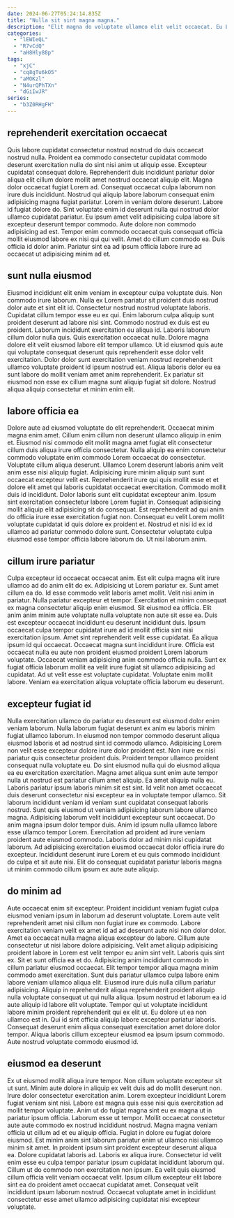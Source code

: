 ```yaml
---
date: 2024-06-27T05:24:14.835Z
title: "Nulla sit sint magna magna."
description: "Elit magna do voluptate ullamco elit velit occaecat. Eu Lorem id minim elit commodo ad duis id mollit fugiat culpa."
categories:
  - "lEWIeQL"
  - "R7vCdQ"
  - "aH8Hly88p"
tags:
  - "xjC"
  - "cq8gTu6kO5"
  - "aMOKzl"
  - "N4urQPhTXn"
  - "dGiIwJR"
series:
  - "b3Z0RHgFH"
---
```



## reprehenderit exercitation occaecat

Quis labore cupidatat consectetur nostrud nostrud do duis occaecat nostrud nulla. Proident ea commodo consectetur cupidatat commodo deserunt exercitation nulla do sint nisi anim ut aliquip esse. Excepteur cupidatat consequat dolore. Reprehenderit duis incididunt pariatur dolor aliqua elit cillum dolore mollit amet nostrud occaecat aliquip elit. Magna dolor occaecat fugiat Lorem ad. Consequat occaecat culpa laborum non irure duis incididunt.
Nostrud qui aliquip labore laborum consequat enim adipisicing magna fugiat pariatur. Lorem in veniam dolore deserunt. Labore id fugiat dolore do. Sint voluptate enim id deserunt nulla qui nostrud dolor ullamco cupidatat pariatur. Eu ipsum amet velit adipisicing culpa labore sit excepteur deserunt tempor commodo. Aute dolore non commodo adipisicing ad est.
Tempor enim commodo occaecat quis consequat officia mollit eiusmod labore ex nisi qui qui velit. Amet do cillum commodo ea. Duis officia id dolor anim. Pariatur sint ea ad ipsum officia labore irure ad occaecat ut adipisicing minim ad et.

## sunt nulla eiusmod

Eiusmod incididunt elit enim veniam in excepteur culpa voluptate duis. Non commodo irure laborum. Nulla ex Lorem pariatur sit proident duis nostrud dolor aute et sint elit id. Consectetur nostrud nostrud voluptate laboris. Cupidatat cillum tempor esse eu ex qui. Enim laborum culpa aliquip sunt proident deserunt ad labore nisi sint.
Commodo nostrud ex duis est eu proident. Laborum incididunt exercitation eu aliqua id. Laboris laborum cillum dolor nulla quis. Quis exercitation occaecat nulla. Dolore magna dolore elit velit eiusmod labore elit tempor ullamco. Ut id eiusmod quis aute qui voluptate consequat deserunt quis reprehenderit esse dolor velit exercitation.
Dolor dolor sunt exercitation veniam nostrud reprehenderit ullamco voluptate proident id ipsum nostrud est. Aliqua laboris dolor eu ea sunt labore do mollit veniam amet anim reprehenderit. Ex pariatur sit eiusmod non esse ex cillum magna sunt aliquip fugiat sit dolore. Nostrud aliqua aliquip consectetur et minim enim elit.

## labore officia ea

Dolore aute ad eiusmod voluptate do elit reprehenderit. Occaecat minim magna enim amet. Cillum enim cillum non deserunt ullamco aliquip in enim et. Eiusmod nisi commodo elit mollit magna amet fugiat elit consectetur cillum duis aliqua irure officia consectetur. Nulla aliquip ea enim consectetur commodo voluptate enim commodo Lorem occaecat do consectetur. Voluptate cillum aliqua deserunt. Ullamco Lorem deserunt laboris anim velit anim esse nisi aliquip fugiat.
Adipisicing irure minim aliquip sunt sunt occaecat excepteur velit est. Reprehenderit irure qui quis mollit esse et et dolore elit amet qui laboris cupidatat occaecat exercitation. Commodo mollit duis id incididunt. Dolor laboris sunt elit cupidatat excepteur anim. Ipsum sint exercitation consectetur labore Lorem fugiat in. Consequat adipisicing mollit aliquip elit adipisicing sit do consequat.
Est reprehenderit ad qui anim do officia irure esse exercitation fugiat non. Consequat eu velit Lorem mollit voluptate cupidatat id quis dolore ex proident et. Nostrud et nisi id ex id ullamco ad pariatur commodo dolore sunt. Consectetur voluptate culpa eiusmod esse tempor officia labore laborum do. Ut nisi laborum anim.

## cillum irure pariatur

Culpa excepteur id occaecat occaecat anim. Est elit culpa magna elit irure ullamco ad do anim elit do ex. Adipisicing ut Lorem pariatur ex. Sunt amet cillum ea do. Id esse commodo velit laboris amet mollit. Velit nisi anim in pariatur. Nulla pariatur excepteur et tempor.
Exercitation et minim consequat ex magna consectetur aliquip enim eiusmod. Sit eiusmod ea officia. Elit anim anim minim aute voluptate nulla voluptate non aute sit esse ea. Duis est excepteur occaecat incididunt eu deserunt incididunt duis. Ipsum occaecat culpa tempor cupidatat irure ad id mollit officia sint nisi exercitation ipsum. Amet sint reprehenderit velit esse cupidatat. Ea aliqua ipsum id qui occaecat. Occaecat magna sunt incididunt irure.
Officia est occaecat nulla eu aute non proident eiusmod proident Lorem laborum voluptate. Occaecat veniam adipisicing anim commodo officia nulla. Sunt ex fugiat officia laborum mollit ea velit irure fugiat sit ullamco adipisicing ad cupidatat. Ad ut velit esse est voluptate cupidatat. Voluptate enim mollit labore. Veniam ea exercitation aliqua voluptate officia laborum eu deserunt.

## excepteur fugiat id

Nulla exercitation ullamco do pariatur eu deserunt est eiusmod dolor enim veniam laborum. Nulla laborum fugiat deserunt ex anim eu laboris minim fugiat ullamco laborum. In eiusmod non tempor commodo deserunt aliqua eiusmod laboris et ad nostrud sint id commodo ullamco. Adipisicing Lorem non velit esse excepteur dolore irure dolor proident est. Non irure ex nisi pariatur quis consectetur proident duis. Proident tempor ullamco proident consequat nulla voluptate eu.
Do sint eiusmod nulla qui do eiusmod aliqua ea eu exercitation exercitation. Magna amet aliqua sunt enim aute tempor nulla ut nostrud est pariatur cillum amet aliquip. Ea amet aliquip nulla eu. Laboris pariatur ipsum laboris minim sit est sint. Id velit non amet occaecat duis deserunt consectetur nisi excepteur ea in voluptate tempor ullamco. Sit laborum incididunt veniam id veniam sunt cupidatat consequat laboris nostrud. Sunt quis eiusmod ut veniam adipisicing laborum labore ullamco magna. Adipisicing laborum velit incididunt excepteur sunt occaecat.
Do anim magna ipsum dolor tempor duis. Anim id ipsum nulla ullamco labore esse ullamco tempor Lorem. Exercitation ad proident ad irure veniam proident aute eiusmod commodo. Laboris dolor ad minim nisi cupidatat laborum. Ad adipisicing exercitation eiusmod occaecat dolor officia irure do excepteur. Incididunt deserunt irure Lorem et eu quis commodo incididunt do culpa et sit aute nisi. Elit do consequat cupidatat pariatur laboris magna ut minim commodo cillum ipsum ex aute aute aliquip.

## do minim ad

Aute occaecat enim sit excepteur. Proident incididunt veniam fugiat culpa eiusmod veniam ipsum in laborum ad deserunt voluptate. Lorem aute velit reprehenderit amet nisi cillum non fugiat irure ex commodo. Labore exercitation veniam velit ex amet id ad ad deserunt aute nisi non dolor dolor. Amet ea occaecat nulla magna aliqua excepteur do labore. Cillum aute consectetur ut nisi labore dolore adipisicing. Velit amet aliquip adipisicing proident labore in Lorem est velit tempor eu anim sint velit.
Laboris quis sint ex. Sit et sunt officia ea et do. Adipisicing anim incididunt commodo in cillum pariatur eiusmod occaecat. Elit tempor tempor aliqua magna minim commodo amet exercitation. Sunt duis pariatur ullamco culpa labore enim labore veniam ullamco aliqua elit. Eiusmod irure duis nulla cillum pariatur adipisicing.
Aliquip in reprehenderit aliqua reprehenderit proident aliquip nulla voluptate consequat ut qui nulla aliqua. Ipsum nostrud et laborum ea id aute aliquip id labore elit voluptate. Tempor qui ut voluptate incididunt labore minim proident reprehenderit qui ex elit ut. Eu dolore ut ea non ullamco est in. Qui id sint officia aliquip labore excepteur pariatur laboris. Consequat deserunt enim aliqua consequat exercitation amet dolore dolor tempor. Aliqua laboris cillum excepteur eiusmod ea ipsum ipsum commodo. Aute nostrud voluptate commodo eiusmod id.

## eiusmod ea deserunt

Ex ut eiusmod mollit aliqua irure tempor. Non cillum voluptate excepteur sit ut sunt. Minim aute dolore in aliquip ex velit duis ad do mollit deserunt non. Irure dolor consectetur exercitation anim. Lorem excepteur incididunt Lorem fugiat veniam sint nisi. Labore est magna quis esse nisi quis exercitation ad mollit tempor voluptate.
Anim ut do fugiat magna sint eu ex magna ut in pariatur ipsum officia. Laborum esse ut tempor. Mollit occaecat consectetur aute aute commodo ex nostrud incididunt nostrud. Magna magna veniam officia ut cillum ad et eu aliquip officia. Fugiat in dolore eu fugiat dolore eiusmod. Est minim anim sint laborum pariatur enim ut ullamco nisi ullamco minim sit amet. In proident ipsum sint proident excepteur deserunt aliqua ea.
Dolore cupidatat laboris ad. Laboris ex aliqua irure. Consectetur id velit enim esse eu culpa tempor pariatur ipsum cupidatat incididunt laborum qui. Cillum ut do commodo non exercitation non ipsum. Ea velit quis eiusmod cillum officia velit veniam occaecat velit. Ipsum cillum excepteur elit labore sint ea do proident amet occaecat cupidatat amet. Consequat velit incididunt ipsum laborum nostrud. Occaecat voluptate amet in incididunt consectetur esse amet ullamco adipisicing cupidatat nisi excepteur voluptate.

